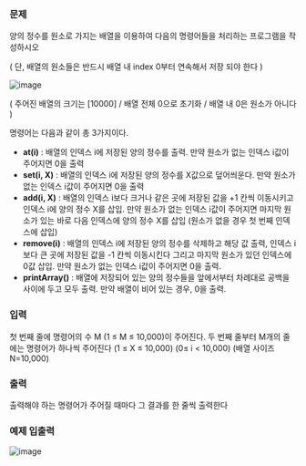 ### 문제

양의 정수를 원소로 가지는 배열을 이용하여 다음의 명령어들을 처리하는 프로그램을 작성하시오

( 단, 배열의 원소들은 반드시 배열 내 index 0부터 연속해서 저장 되야 한다 )

![image](https://github.com/pastjung/DataStructure/assets/87860163/cc8c6f7f-6d6d-4601-ba5e-065ee71fbb82)


( 주어진 배열의 크기는 [10000] / 배열 전체 0으로 초기화 / 배열 내 0은 원소가 아니다 )

명령어는 다음과 같이 총 3가지이다.

- **at(i)** : 배열의 인덱스 i에 저장된 양의 정수를 출력. 만약 원소가 없는 인덱스 i값이
주어지면 0을 출력
- **set(i, X)** : 배열의 인덱스 i에 저장된 양의 정수를 X값으로 덮어씌운다. 만약 원소가 없는
인덱스 i값이 주어지면 0을 출력
- **add(i, X)** : 배열의 인덱스 i보다 크거나 같은 곳에 저장된 값을 +1 칸씩 이동시키고 인덱스
i에 양의 정수 X를 삽입. 만약 원소가 없는 인덱스 i값이 주어지면 마지막 원소가 있는
바로 다음 인덱스에 양의 정수 X를 삽입 (원소가 없을 경우 첫 번째 인덱스에 삽입)
- **remove(i)** : 배열의 인덱스 i에 저장된 양의 정수를 삭제하고 해당 값 출력, 인덱스 i보다 큰
곳에 저장된 값을 -1 칸씩 이동시킨다 그리고 마지막 원소가 있던 인덱스에 0값 삽입.
만약 원소가 없는 인덱스 i값이 주어지면 0을 출력.
- **printArray()** : 배열에 저장되어 있는 양의 정수들을 앞에서부터 차례대로 공백을 사이에
두고 모두 출력. 만약 배열이 비어 있는 경우, 0을 출력.

### 입력

첫 번째 줄에 명령어의 수 M (1 ≤ M ≤ 10,000)이 주어진다. 두 번째 줄부터 M개의 줄에는 명령어가 하나씩 주어진다 (1 ≤ X ≤ 10,000) (0≤ i < 10,000) (배열 사이즈 N=10,000)

### 출력

출력해야 하는 명령어가 주어질 때마다 그 결과를 한 줄씩 출력한다

### 예제 입출력
![image](https://github.com/pastjung/DataStructure/assets/87860163/29adce03-3f4b-4d15-aaed-50d72ffd6eb7)
